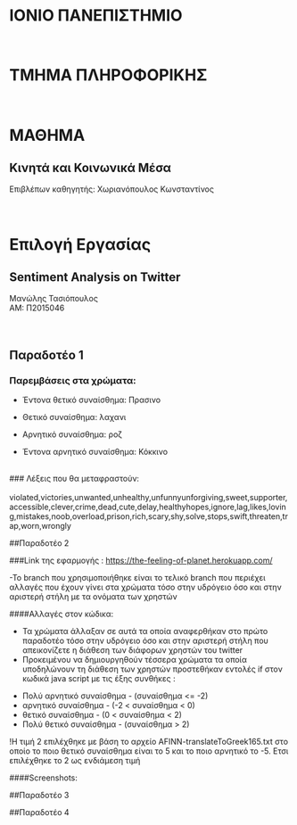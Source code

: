 # ΙΟΝΙΟ ΠΑΝΕΠΙΣΤΗΜΙΟ </br></br>


# ΤΜΗΜΑ ΠΛΗΡΟΦΟΡΙΚΗΣ </br></br>


# ΜΑΘΗΜΑ
## Κινητά και Κοινωνικά Μέσα</br>
 
Επιβλέπων καθηγητής: Χωριανόπουλος Κωνσταντίνος </br></br></br>


# Επιλογή Εργασίας
## Sentiment Analysis on Twitter

Μανώλης Τασιόπουλος</br>
ΑΜ: Π2015046</br></br></br>

## Παραδοτέο 1</br>
### Παρεμβάσεις στα χρώματα:</br>

* Έντονα θετικό συναίσθημα: Πρασινο

* Θετικό συναίσθημα: λαχανι

* Αρνητικό συναίσθημα: ροζ

* Έντονα αρνητικό συναίσθημα: Κόκκινο

</br>
### Λέξεις που θα μεταφραστούν: </br>
</br>
violated,victories,unwanted,unhealthy,unfunnyunforgiving,sweet,supporter,accessible,clever,crime,dead,cute,delay,healthyhopes,ignore,lag,likes,loving,mistakes,noob,overload,prison,rich,scary,shy,solve,stops,swift,threaten,trap,worn,wrongly

##Παραδοτέο 2

###Link της εφαρμογής : https://the-feeling-of-planet.herokuapp.com/

-Το branch που χρησιμοποιήθηκε είναι το τελικό branch που περιέχει αλλαγές που έχουν γίνει στα χρώματα τόσο στην υδρόγειο όσο και στην αριστερή στήλη με τα ονόματα των χρηστών

####Αλλαγές στον κώδικα: 
  - Τα χρώματα άλλαξαν σε αυτά τα οποία αναφερθήκαν στο πρώτο παραδοτέο τόσο στην υδρόγειο όσο και στην αριστερή στήλη που απεικονίζετε η διάθεση των διάφορων χρηστών του twitter
  - Προκειμένου να δημιουργηθούν τέσσερα χρώματα τα οποία υποδηλώνουν τη διάθεση των χρηστών προστεθήκαν εντολές if στον κωδικά java script με τις έξης συνθήκες :

   * Πολύ αρνητικό συναίσθημα - (συναίσθημα <= -2)   
   * αρνητικό συναίσθημα - (-2 < συναίσθημα < 0)
   * θετικό συναίσθημα - (0 < συναίσθημα < 2)
   * Πολύ θετικό συναίσθημα - (συναίσθημα > 2)
   
  !Η τιμή 2 επιλέχθηκε με βάση το αρχείο AFINN-translateToGreek165.txt στο οποίο το ποιο θετικό συναίσθημα είναι το 5 και το ποιο αρνητικό το -5. Ετσι επιλέχθηκε το 2 ως ενδιάμεση τιμή
  
####Screenshots:   

##Παραδοτέο 3
</br>

##Παραδοτέο 4
</br>


